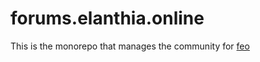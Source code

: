 # forums.elanthia.online

This is the monorepo that manages the community for [feo](https://forums.elanthia.online)
